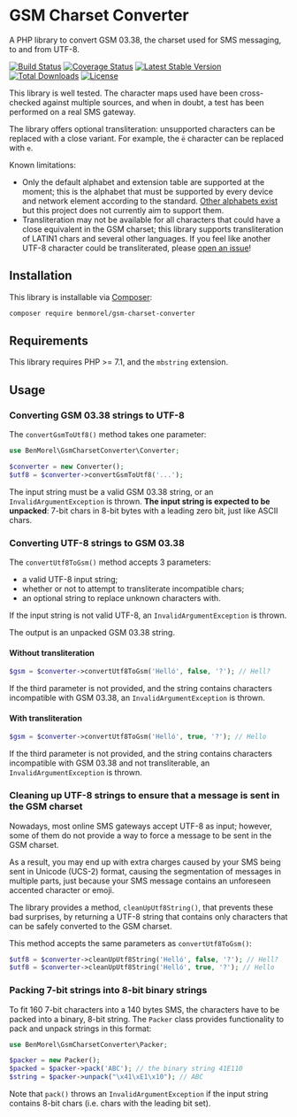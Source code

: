 # GSM Charset Converter

A PHP library to convert GSM 03.38, the charset used for SMS messaging, to and from UTF-8.

[![Build Status](https://github.com/BenMorel/GsmCharsetConverter/workflows/CI/badge.svg)](https://github.com/BenMorel/GsmCharsetConverter/actions)
[![Coverage Status](https://coveralls.io/repos/github/BenMorel/GsmCharsetConverter/badge.svg?branch=master)](https://coveralls.io/github/BenMorel/GsmCharsetConverter?branch=master)
[![Latest Stable Version](https://poser.pugx.org/benmorel/gsm-charset-converter/v/stable)](https://packagist.org/packages/benmorel/gsm-charset-converter)
[![Total Downloads](https://poser.pugx.org/benmorel/gsm-charset-converter/downloads)](https://packagist.org/packages/benmorel/gsm-charset-converter)
[![License](https://img.shields.io/badge/license-MIT-blue.svg)](http://opensource.org/licenses/MIT)

This library is well tested. The character maps used have been cross-checked against multiple sources, and when in doubt, a test has been performed on a real SMS gateway.

The library offers optional transliteration: unsupported characters can be replaced with a close variant. For example, the `ë` character can be replaced with `e`.

Known limitations:

- Only the default alphabet and extension table are supported at the moment; this is the alphabet that must be supported by every device and network element according to the standard. [Other alphabets exist](https://en.wikipedia.org/wiki/GSM_03.38#National_language_shift_tables) but this project does not currently aim to support them.
- Transliteration may not be available for all characters that could have a close equivalent in the GSM charset; this library supports transliteration of LATIN1 chars and several other languages. If you feel like another UTF-8 character could be transliterated, please [open an issue](https://github.com/BenMorel/GsmCharsetConverter/issues)!

## Installation

This library is installable via [Composer](https://getcomposer.org/):

```bash
composer require benmorel/gsm-charset-converter
```

## Requirements

This library requires PHP >= 7.1, and the `mbstring` extension.

## Usage

### Converting GSM 03.38 strings to UTF-8

The `convertGsmToUtf8()` method takes one parameter:

```php
use BenMorel\GsmCharsetConverter\Converter;

$converter = new Converter();
$utf8 = $converter->convertGsmToUtf8('...');
```

The input string must be a valid GSM 03.38 string, or an `InvalidArgumentException` is thrown.
**The input string is expected to be unpacked**: 7-bit chars in 8-bit bytes with a leading zero bit, just like ASCII chars.

### Converting UTF-8 strings to GSM 03.38

The `convertUtf8ToGsm()` method accepts 3 parameters:

- a valid UTF-8 input string;
- whether or not to attempt to transliterate incompatible chars;
- an optional string to replace unknown characters with.

If the input string is not valid UTF-8, an `InvalidArgumentException` is thrown.

The output is an unpacked GSM 03.38 string.

#### Without transliteration

```php
$gsm = $converter->convertUtf8ToGsm('Helló', false, '?'); // Hell?
```

If the third parameter is not provided, and the string contains characters incompatible with GSM 03.38, an `InvalidArgumentException` is thrown.

#### With transliteration

```php
$gsm = $converter->convertUtf8ToGsm('Helló', true, '?'); // Hello
```

If the third parameter is not provided, and the string contains characters incompatible with GSM 03.38 and not transliterable, an `InvalidArgumentException` is thrown.

### Cleaning up UTF-8 strings to ensure that a message is sent in the GSM charset

Nowadays, most online SMS gateways accept UTF-8 as input; however, some of them do not provide a way to force a message to be sent in the GSM charset.

As a result, you may end up with extra charges caused by your SMS being sent in Unicode (UCS-2) format, causing the segmentation of messages in multiple parts, just because your SMS message contains an unforeseen accented character or emoji.

The library provides a method, `cleanUpUtf8String()`, that prevents these bad surprises, by returning a UTF-8 string that contains only characters that can be safely converted to the GSM charset.

This method accepts the same parameters as `convertUtf8ToGsm()`:

```php
$utf8 = $converter->cleanUpUtf8String('Helló', false, '?'); // Hell?
$utf8 = $converter->cleanUpUtf8String('Helló', true, '?'); // Hello
```

### Packing 7-bit strings into 8-bit binary strings

To fit 160 7-bit characters into a 140 bytes SMS, the characters have to be packed into a binary, 8-bit string.
The `Packer` class provides functionality to pack and unpack strings in this format:

```php
use BenMorel\GsmCharsetConverter\Packer;

$packer = new Packer();
$packed = $packer->pack('ABC'); // the binary string 41E110
$string = $packer->unpack("\x41\xE1\x10"); // ABC
```

Note that `pack()` throws an `InvalidArgumentException` if the input string contains 8-bit chars (i.e. chars with the leading bit set).

